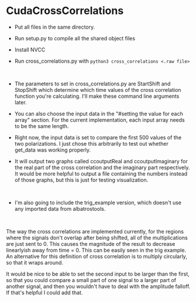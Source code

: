 # CudaCrossCorrelations

* Put all files in the same directory.

* Run setup.py to compile all the shared object files

* Install NVCC

* Run cross_correlations.py with `python3 cross_correlations <.raw file>`

&nbsp;

* The parameters to set in cross_correlations.py are StartShift and StopShift which determine which time values of the cross correlation function you're calculating. I'll make these command line arguments later.

* You can also choose the input data in the "#setting the value for each array" section. For the current implementation, each input array needs to be the same length.

* Right now, the input data is set to compare the first 500 values of the two polarizations. I just chose this arbitrarily to test out whether get_data was working properly.

* It will output two graphs called ccoutputReal and ccoutputImaginary for the real part of the cross correlation and the imaginary part respectively. It would be more helpful to output a file containing the numbers instead of those graphs, but this is just for testing visualization.

&nbsp;

* I'm also going to include the trig_example version, which doesn't use any imported data from albatrostools.

&nbsp;

The way the cross correlations are implemented currently, for the regions where the signals don't overlap after being shifted, all of the multiplications are just sent to 0. This causes the magnitude of the result to decrease linearlyish away from time = 0. This can be easily seen in the trig example. An alternative for this definition of cross correlation is to multiply circularly, so that it wraps around.

It would be nice to be able to set the second input to be larger than the first, so that you could compare a small part of one signal to a larger part of another signal, and then you wouldn't have to deal with the amplitude falloff. If that's helpful I could add that.
